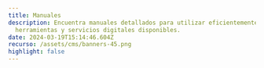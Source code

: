 ```yaml
---
title: Manuales
description: Encuentra manuales detallados para utilizar eficientemente las
  herramientas y servicios digitales disponibles.
date: 2024-03-19T15:14:46.604Z
recurso: /assets/cms/banners-45.png
highlight: false
---
```

